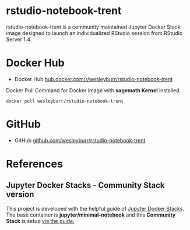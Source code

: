 # rstudio-notebook-trent 
rstudio-notebook-trent is a community maintained Jupyter Docker Stack image designed to launch an individualized RStudio session from RStudio Server 1.4.

# Docker Hub
* Docker Hub [hub.docker.com/r/wesleyburr/rstudio-notebook-trent](https://hub.docker.com/r/wesleyburr/rstudio-notebook-trent)

Docker Pull Command for Docker image with **sagemath Kernel** installed.
```
docker pull wesleyburr/rstudio-notebook-trent
```

# GitHub
* GitHub [github.com/wesleyburr/rstudio-notebook-trent](https://github.com/wesleyburr/rstudio-notebook-trent)

# References

## Jupyter Docker Stacks - Community Stack version
This project is developed with the helpful guide of [Jupyter Docker Stacks](https://jupyter-docker-stacks.readthedocs.io/en/latest/). The base container is **jupyter/minimal-notebook** and this **Community Stack** is setup [via the guide.](https://jupyter-docker-stacks.readthedocs.io/en/latest/contributing/stacks.html)

